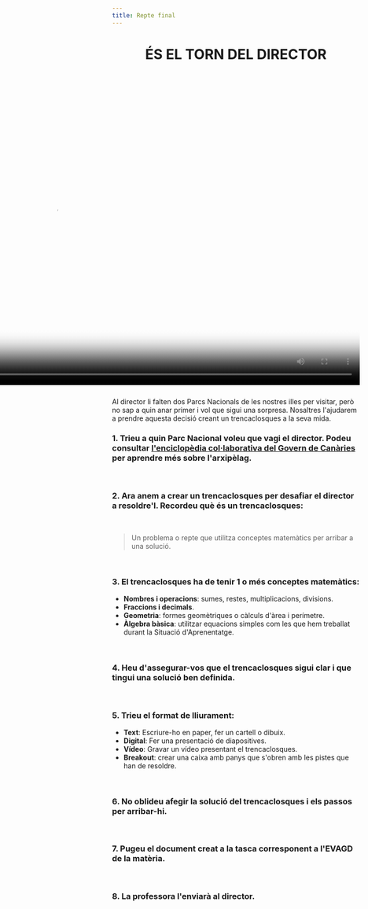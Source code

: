 ```yaml
---
title: Repte final
---
```


<center>

# ÉS EL TORN DEL DIRECTOR
</center>
<br />

<video autoplay controls height="620" poster="/img/actividad-1/reto-6/mensaje-final-del-director-720-poster.png" style="float: right; margin-left: 35px; margin-bottom: 25px;">
  <source
    src="/img/actividad-1/reto-6/mensaje-final-del-director-720.mov"
    type="video/mp4"
  >
  El vostre navegador no admet l'etiqueta de vídeo.
</video>

Al director li falten dos Parcs Nacionals de les nostres illes per visitar, però no sap a quin anar primer i vol que sigui una sorpresa. Nosaltres l'ajudarem a prendre aquesta decisió creant un trencaclosques a la seva mida.

### 1. Trieu a quin Parc Nacional voleu que vagi el director. Podeu consultar [l'enciclopèdia col·laborativa del Govern de Canàries](https://www3.gobiernodecanarias.org/medusa/wiki/index.php?title=Página_principal) per aprendre més sobre l'arxipèlag.
<br />

### 2. Ara anem a crear un trencaclosques per desafiar el director a resoldre'l. Recordeu què és un trencaclosques:
<br />

> Un problema o repte que utilitza conceptes matemàtics per arribar a una solució.
<br />

### 3. El trencaclosques ha de tenir 1 o més conceptes matemàtics:

- **Nombres i operacions**: sumes, restes, multiplicacions, divisions.
- **Fraccions i decimals**.
- **Geometria**: formes geomètriques o càlculs d'àrea i perímetre.
- **Àlgebra bàsica**: utilitzar equacions simples com les que hem treballat durant la Situació d'Aprenentatge.
<br />

### 4. Heu d'assegurar-vos que el trencaclosques sigui clar i que tingui una solució ben definida.
<br />

### 5. Trieu el format de lliurament:

- **Text**: Escriure-ho en paper, fer un cartell o dibuix.
- **Digital**: Fer una presentació de diapositives.
- **Vídeo**: Gravar un vídeo presentant el trencaclosques.
- **Breakout**: crear una caixa amb panys que s'obren amb les pistes que han de resoldre.
<br />

### 6. No oblideu afegir la solució del trencaclosques i els passos per arribar-hi.
<br />

### 7. Pugeu el document creat a la tasca corresponent a l'EVAGD de la matèria.
<br />

### 8. La professora l'enviarà al director.
